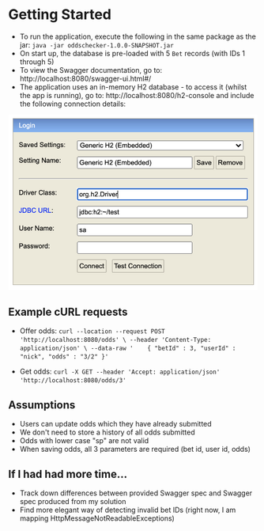 # Getting Started

* To run the application, execute the following in the same package as the jar: `java -jar oddschecker-1.0.0-SNAPSHOT.jar`
* On start up, the database is pre-loaded with 5 `Bet` records (with IDs 1 through 5)
* To view the Swagger documentation, go to: http://localhost:8080/swagger-ui.html#/
* The application uses an in-memory H2 database - to access it (whilst the app is running), go to: http://localhost:8080/h2-console
and include the following connection details:

![H2 connection details](src/main/resources/static/H2-connection.png)

## Example cURL requests

* Offer odds:
`curl --location --request POST 'http://localhost:8080/odds' \
--header 'Content-Type: application/json' \
--data-raw '	{
	  "betId" : 3,
	  "userId" : "nick",
	  "odds" : "3/2"
	}'`
	
* Get odds:
`curl -X GET --header 'Accept: application/json' 'http://localhost:8080/odds/3'`

## Assumptions
* Users can update odds which they have already submitted
* We don't need to store a history of all odds submitted
* Odds with lower case "sp" are not valid
* When saving odds, all 3 parameters are required (bet id, user id, odds)

## If I had had more time...
* Track down differences between provided Swagger spec and Swagger spec produced from my solution
* Find more elegant way of detecting invalid bet IDs (right now, I am mapping HttpMessageNotReadableExceptions)
